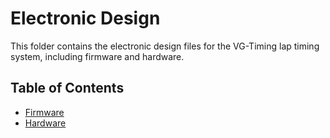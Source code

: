 # Electronic Design

This folder contains the electronic design files for the VG-Timing lap timing system, including firmware and hardware.

## Table of Contents

- [Firmware](./firmware)
- [Hardware](./hardware)
